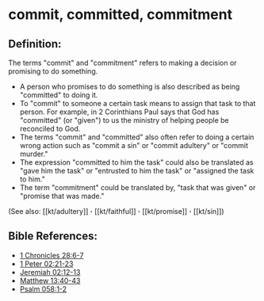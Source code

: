 # commit, committed, commitment #

## Definition: ##

The terms "commit" and "commitment" refers to making a decision or promising to do something. 

* A person who promises to do something is also described as being "committed" to doing it.
* To "commit" to someone a certain task means to assign that task to that person. For example, in 2 Corinthians Paul says that God has "committed" (or "given") to us the ministry of helping people be reconciled to God.
* The terms "commit" and "committed" also often refer to doing a certain wrong action such as "commit a sin" or "commit adultery" or "commit murder."
* The expression "committed to him the task" could also be translated as "gave him the task" or "entrusted to him the task" or "assigned the task to him."
* The term "commitment" could be translated by, "task that was given" or "promise that was made."

(See also: [[kt/adultery]] **·** [[kt/faithful]] **·** [[kt/promise]] **·** [[kt/sin]])

## Bible References: ##

* [1 Chronicles 28:6-7](en/tn/1ch/help/28/06)
* [1 Peter 02:21-23](en/tn/1pe/help/02/21)
* [Jeremiah 02:12-13](en/tn/jer/help/02/12)
* [Matthew 13:40-43](en/tn/mat/help/13/40)
* [Psalm 058:1-2](en/tn/psa/help/58/01)